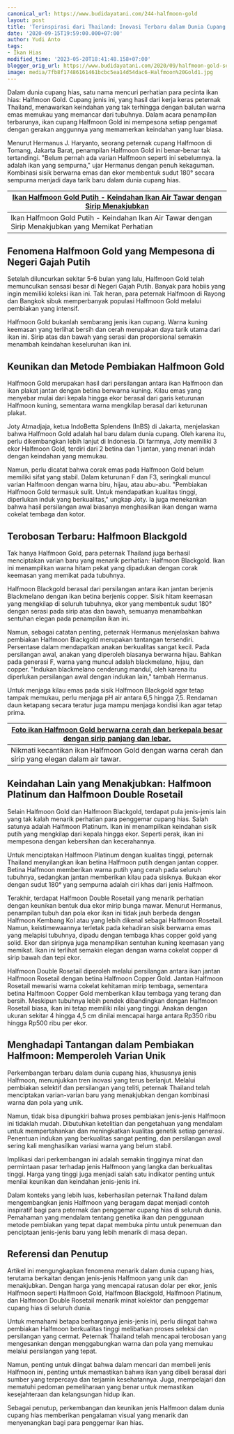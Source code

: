 ```yaml
---
canonical_url: https://www.budidayatani.com/244-halfmoon-gold
layout: post
title: 'Terinspirasi dari Thailand: Inovasi Terbaru dalam Dunia Cupang Halfmoon!'
date: '2020-09-15T19:59:00.000+07:00'
author: Yudi Anto
tags:
- Ikan Hias
modified_time: '2023-05-20T18:41:48.158+07:00'
blogger_orig_url: https://www.budidayatani.com/2020/09/halfmoon-gold-sensasional-berbandrol.html
image: media/7fb8f17486161461bcbc5ea14d54dac6-Halfmoon%20Gold1.jpg
---
```

Dalam dunia cupang hias, satu nama mencuri perhatian para pecinta ikan hias: Halfmoon Gold. Cupang jenis ini, yang hasil dari kerja keras peternak Thailand, menawarkan keindahan yang tak terhingga dengan balutan warna emas memukau yang memancar dari tubuhnya. Dalam acara penampilan terbarunya, ikan cupang Halfmoon Gold ini mempesona setiap pengamat dengan gerakan anggunnya yang memamerkan keindahan yang luar biasa.

Menurut Hermanus J. Haryanto, seorang peternak cupang Halfmoon di Tomang, Jakarta Barat, penampilan Halfmoon Gold ini benar-benar tak tertandingi. "Belum pernah ada varian Halfmoon seperti ini sebelumnya. Ia adalah ikan yang sempurna," ujar Hermanus dengan penuh kekaguman. Kombinasi sisik berwarna emas dan ekor membentuk sudut 180° secara sempurna menjadi daya tarik baru dalam dunia cupang hias.



| [Ikan Halfmoon Gold Putih - Keindahan Ikan Air Tawar dengan Sirip Menakjubkan](https://blogger.googleusercontent.com/img/b/R29vZ2xl/AVvXsEisXBDWwIezmfvY7PXE5N4Oi2qZTarNtcIVf06v0qdVBSDWBbb99NyP36qYrw3mnhSdb2Wbb-7yLeJ6TQFhR-sR4b3Vu-OdBDo37S2fAMa5J3yezyaglx6hjtSVP3cr3jD3wDA6yUnomB_-2XuTWjWM4wRciFJH0K2RiW3Md1PoOH_ECRMtRwq669Dz-Q/s426/Halfmoon%20Gold1.jpg) |
| --- |
| Ikan Halfmoon Gold Putih - Keindahan Ikan Air Tawar dengan Sirip Menakjubkan yang Memikat Perhatian |

## Fenomena Halfmoon Gold yang Mempesona di Negeri Gajah Putih

Setelah diluncurkan sekitar 5-6 bulan yang lalu, Halfmoon Gold telah memunculkan sensasi besar di Negeri Gajah Putih. Banyak para hobiis yang ingin memiliki koleksi ikan ini. Tak heran, para peternak Halfmoon di Rayong dan Bangkok sibuk memperbanyak populasi Halfmoon Gold melalui pembiakan yang intensif.

Halfmoon Gold bukanlah sembarang jenis ikan cupang. Warna kuning keemasan yang terlihat bersih dan cerah merupakan daya tarik utama dari ikan ini. Sirip atas dan bawah yang serasi dan proporsional semakin menambah keindahan keseluruhan ikan ini.

## Keunikan dan Metode Pembiakan Halfmoon Gold

Halfmoon Gold merupakan hasil dari persilangan antara ikan Halfmoon dan ikan plakat jantan dengan betina berwarna kuning. Kilau emas yang menyebar mulai dari kepala hingga ekor berasal dari garis keturunan Halfmoon kuning, sementara warna mengkilap berasal dari keturunan plakat.

Joty Atmadjaja, ketua IndoBetta Splendens (InBS) di Jakarta, menjelaskan bahwa Halfmoon Gold adalah hal baru dalam dunia cupang. Oleh karena itu, perlu dikembangkan lebih lanjut di Indonesia. Di farmnya, Joty memiliki 3 ekor Halfmoon Gold, terdiri dari 2 betina dan 1 jantan, yang menari indah dengan keindahan yang memukau.

Namun, perlu dicatat bahwa corak emas pada Halfmoon Gold belum memiliki sifat yang stabil. Dalam keturunan F dan F3, seringkali muncul varian Halfmoon dengan warna biru, hijau, atau abu-abu. "Pembiakan Halfmoon Gold termasuk sulit. Untuk mendapatkan kualitas tinggi, diperlukan induk yang berkualitas," ungkap Joty. Ia juga menekankan bahwa hasil persilangan awal biasanya menghasilkan ikan dengan warna cokelat tembaga dan kotor.

## Terobosan Terbaru: Halfmoon Blackgold

Tak hanya Halfmoon Gold, para peternak Thailand juga berhasil menciptakan varian baru yang menarik perhatian: Halfmoon Blackgold. Ikan ini menampilkan warna hitam pekat yang dipadukan dengan corak keemasan yang memikat pada tubuhnya.

Halfmoon Blackgold berasal dari persilangan antara ikan jantan berjenis Blackmelano dengan ikan betina berjenis copper. Sisik hitam keemasan yang mengkilap di seluruh tubuhnya, ekor yang membentuk sudut 180° dengan serasi pada sirip atas dan bawah, semuanya menambahkan sentuhan elegan pada penampilan ikan ini.

Namun, sebagai catatan penting, peternak Hermanus menjelaskan bahwa pembiakan Halfmoon Blackgold merupakan tantangan tersendiri. Persentase dalam mendapatkan anakan berkualitas sangat kecil. Pada persilangan awal, anakan yang diperoleh biasanya berwarna hijau. Bahkan pada generasi F, warna yang muncul adalah blackmelano, hijau, dan copper. "Indukan blackmelano cenderung mandul, oleh karena itu diperlukan persilangan awal dengan indukan lain," tambah Hermanus.

Untuk menjaga kilau emas pada sisik Halfmoon Blackgold agar tetap tampak memukau, perlu menjaga pH air antara 6,5 hingga 7,5. Rendaman daun ketapang secara teratur juga mampu menjaga kondisi ikan agar tetap prima.



| [Foto ikan Halfmoon Gold berwarna cerah dan berkepala besar dengan sirip panjang dan lebar.](https://blogger.googleusercontent.com/img/b/R29vZ2xl/AVvXsEhXL6c2bERYERGU_VmjmLk_as5OZf_f49h5A9PguyOSTp08fTyCobpcUgIHCRSqCxpW18iysBy0xG-H_80cEsDzPi8Ag--bl-XhwDNw7WwzeqPBzsTDmOx5pNUGLgTjANYUqgpKCGw3dBJisLsFmfSG6sJTHqtwCrM9SYvjw3zxthOK3o7YRMI7fIdJew/s431/Halfmoon%20Gold.jpg) |
| --- |
| Nikmati kecantikan ikan Halfmoon Gold dengan warna cerah dan sirip yang elegan dalam air tawar. |

## Keindahan Lain yang Menakjubkan: Halfmoon Platinum dan Halfmoon Double Rosetail

Selain Halfmoon Gold dan Halfmoon Blackgold, terdapat pula jenis-jenis lain yang tak kalah menarik perhatian para penggemar cupang hias. Salah satunya adalah Halfmoon Platinum. Ikan ini menampilkan keindahan sisik putih yang mengkilap dari kepala hingga ekor. Seperti perak, ikan ini mempesona dengan kebersihan dan kecerahannya.

Untuk menciptakan Halfmoon Platinum dengan kualitas tinggi, peternak Thailand menyilangkan ikan betina Halfmoon putih dengan jantan copper. Betina Halfmoon memberikan warna putih yang cerah pada seluruh tubuhnya, sedangkan jantan memberikan kilau pada sisiknya. Bukaan ekor dengan sudut 180° yang sempurna adalah ciri khas dari jenis Halfmoon.

Terakhir, terdapat Halfmoon Double Rosetail yang menarik perhatian dengan keunikan bentuk dua ekor mirip bunga mawar. Menurut Hermanus, penampilan tubuh dan pola ekor ikan ini tidak jauh berbeda dengan Halfmoon Kembang Kol atau yang lebih dikenal sebagai Halfmoon Rosetail. Namun, keistimewaannya terletak pada kehadiran sisik berwarna emas yang melapisi tubuhnya, dipadu dengan tembaga khas copper gold yang solid. Ekor dan siripnya juga menampilkan sentuhan kuning keemasan yang memikat. Ikan ini terlihat semakin elegan dengan warna cokelat copper di sirip bawah dan tepi ekor.

Halfmoon Double Rosetail diperoleh melalui persilangan antara ikan jantan Halfmoon Rosetail dengan betina Halfmoon Copper Gold. Jantan Halfmoon Rosetail mewarisi warna cokelat kehitaman mirip tembaga, sementara betina Halfmoon Copper Gold memberikan kilau tembaga yang terang dan bersih. Meskipun tubuhnya lebih pendek dibandingkan dengan Halfmoon Rosetail biasa, ikan ini tetap memiliki nilai yang tinggi. Anakan dengan ukuran sekitar 4 hingga 4,5 cm dinilai mencapai harga antara Rp350 ribu hingga Rp500 ribu per ekor.

## Menghadapi Tantangan dalam Pembiakan Halfmoon: Memperoleh Varian Unik

Perkembangan terbaru dalam dunia cupang hias, khususnya jenis Halfmoon, menunjukkan tren inovasi yang terus berlanjut. Melalui pembiakan selektif dan persilangan yang teliti, peternak Thailand telah menciptakan varian-varian baru yang menakjubkan dengan kombinasi warna dan pola yang unik.

Namun, tidak bisa dipungkiri bahwa proses pembiakan jenis-jenis Halfmoon ini tidaklah mudah. Dibutuhkan ketelitian dan pengetahuan yang mendalam untuk mempertahankan dan meningkatkan kualitas genetik setiap generasi. Penentuan indukan yang berkualitas sangat penting, dan persilangan awal sering kali menghasilkan variasi warna yang belum stabil.

Implikasi dari perkembangan ini adalah semakin tingginya minat dan permintaan pasar terhadap jenis Halfmoon yang langka dan berkualitas tinggi. Harga yang tinggi juga menjadi salah satu indikator penting untuk menilai keunikan dan keindahan jenis-jenis ini.

Dalam konteks yang lebih luas, keberhasilan peternak Thailand dalam mengembangkan jenis Halfmoon yang beragam dapat menjadi contoh inspiratif bagi para peternak dan penggemar cupang hias di seluruh dunia. Pemahaman yang mendalam tentang genetika ikan dan penggunaan metode pembiakan yang tepat dapat membuka pintu untuk penemuan dan penciptaan jenis-jenis baru yang lebih menarik di masa depan.

## Referensi dan Penutup

Artikel ini mengungkapkan fenomena menarik dalam dunia cupang hias, terutama berkaitan dengan jenis-jenis Halfmoon yang unik dan menakjubkan. Dengan harga yang mencapai ratusan dolar per ekor, jenis Halfmoon seperti Halfmoon Gold, Halfmoon Blackgold, Halfmoon Platinum, dan Halfmoon Double Rosetail menarik minat kolektor dan penggemar cupang hias di seluruh dunia.

Untuk memahami betapa berharganya jenis-jenis ini, perlu diingat bahwa pembiakan Halfmoon berkualitas tinggi melibatkan proses seleksi dan persilangan yang cermat. Peternak Thailand telah mencapai terobosan yang mengesankan dengan menggabungkan warna dan pola yang memukau melalui persilangan yang tepat.

Namun, penting untuk diingat bahwa dalam mencari dan membeli jenis Halfmoon ini, penting untuk memastikan bahwa ikan yang dibeli berasal dari sumber yang terpercaya dan terjamin kesehatannya. Juga, mempelajari dan mematuhi pedoman pemeliharaan yang benar untuk memastikan kesejahteraan dan kelangsungan hidup ikan.

Sebagai penutup, perkembangan dan keunikan jenis Halfmoon dalam dunia cupang hias memberikan pengalaman visual yang menarik dan menyenangkan bagi para penggemar ikan hias.

